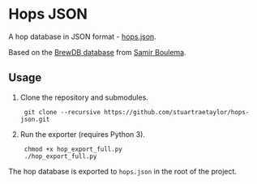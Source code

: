 # Hops JSON

A hop database in JSON format - [hops.json](hops.json).

Based on the [BrewDB database](https://github.com/sboulema/BrewDB)
from [Samir Boulema](https://github.com/sboulema).

## Usage

1. Clone the repository and submodules.

        git clone --recursive https://github.com/stuartraetaylor/hops-json.git

2. Run the exporter (requires Python 3).

        chmod +x hop_export_full.py
        ./hop_export_full.py

The hop database is exported to `hops.json` in the root of the project.


